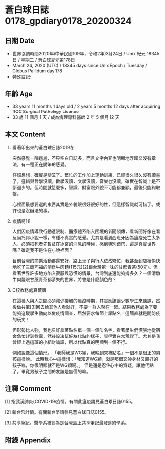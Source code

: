 [_metadata_:encoding]: - "utf-8"
[_metadata_:fileformat]: - "markdown"
[_metadata_:MIME_type]: - "text/plain"
[_metadata_:markdown_version]: - "commonmark version 0.29"
[_metadata_:markdown_spec]: - "https://spec.commonmark.org/0.29/"

# 蒼白球日誌0178_gpdiary0178_20200324 #

## 日期 Date ##

* 世界協調時間2020年(中華民國109年，令和2年)3月24日 / Unix 紀元 18345 日 / 星期二 / 蒼白球紀元第178日
* March 24, 2020 (UTC) / 18345 days since Unix Epoch / Tuesday / Globus Pallidum day 178
* 特殊註記:

## 年齡 Age ##

* 33 years 11 months 1 days old / 2 years 5 months 12 days after acquiring ROC Surgical Pathology Licence
* 33 歲 11 個月 1 天 / 成為病理專科醫師 2 年 5 個月 12 天

## 本文 Content ##

1. 看著印出來的蒼白球日誌2019冬

    突然感覺一陣尷尬，不只空白日誌多，而且文字內容也明顯地浮躁又沒有章法，有一種正在變笨的感覺。

    仔細想想，確實是變笨了。繁忙的工作加上運動訓練，已經很久很久沒有讀書了，邏輯與哲學沒讀，數學沒讀，文學沒讀，音樂也沒讀，確實在智識上是不斷退步的。但時間就這麼多，智識、財富跟外貌不可能都兼顧，最後只能夠取捨。

    心裡面最想要選的東西其實是外貌跟很好很好的性，但這樣智識就可惜了。或許也是沒辦法的事。

2. 疫情啊[1]

    人們因疫情導致行動遭限制、醫療體系陷入困境的新聞頻傳，看新聞好像在看反烏托邦小說一樣，有種不真實的感覺。尤其是看到西班牙因為瘟疫死亡太多人，必須把死者先暫放在冰宮的消息的時候，感到特別錯愕，這是真實世界嗎？確定我不是住在小說裡面？

    目前台灣的商業活動都還安好，路上車子與行人依然繁忙，我甚至到店裡愉快地吃了三商巧福的清燉牛肉麵(115元)[2]跟台灣第一味的甘蔗青茶(50元)。但看著世界許多地方陷入寂靜與恐慌的情景，台灣到底還能夠撐多久？一個清燉牛肉麵跟甘蔗青茶都消失的世界，將會是什麼顏色的？

3. C校教務處真荒唐

    在這種人與人之間必須減少接觸的瘟疫時期，其實應該讓少數學生來聽課，然後做共筆[3]回去給其他人看就好，不要一群人聚在一起。結果教務處為了要能夠追蹤學生動向以做疫情調查，居然要求每節上課點名！這簡直就是開防疫的玩笑！

    但形勢比人強，我也只好拿著點名單一個一個叫名字，看著學生們慌張地從宿舍急忙趕到教室，然後設法幫好友代點的樣子，覺得實在太荒謬了。尤其是我曾經上過這班的小組討論課，所以代點真的明顯到一個不行。

    例如說像這個情形。
    「老師我是WG穎，我晚到來補點名」一個不是很正的男孩這樣說。
    此時我心中這樣想：「我知道WG穎，就是那個又帥身材又超好的孩子嘛，你很明顯就不是WG穎啊。」
    但是還是忍住心中的質疑，讓他代點了。畢竟男孩子之間的友誼是無價的嘛。

## 注釋 Comment ##

[1] 指武漢肺炎(COVID-19)疫情，有關此瘟疫請見蒼白球日誌0155。

[2] 新台幣計價。有關新台幣請參見蒼白球日誌0155。

[3] 共享筆記。醫學系被認為是台灣島上共享筆記最發達的學系。

## 附錄 Appendix ##

